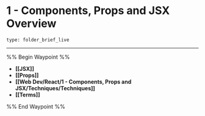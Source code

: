 # 1 - Components, Props and JSX Overview
 
```ccard
type: folder_brief_live
```
 
---

%% Begin Waypoint %%
- **[[JSX]]**
- **[[Props]]**
- **[[Web Dev/React/1 - Components, Props and JSX/Techniques/Techniques]]**
- **[[Terms]]**

%% End Waypoint %%